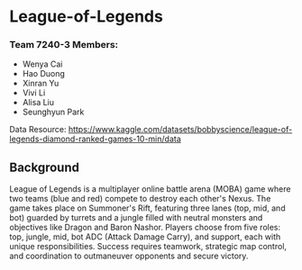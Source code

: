 # League-of-Legends
### Team 7240-3 Members:
- Wenya Cai
- Hao Duong
- Xinran Yu
- Vivi Li
- Alisa Liu
- Seunghyun Park

Data Resource: https://www.kaggle.com/datasets/bobbyscience/league-of-legends-diamond-ranked-games-10-min/data 

## Background
League of Legends is a multiplayer online battle arena (MOBA) game where two teams (blue and red) compete to destroy each other's Nexus. The game takes place on Summoner's Rift, featuring three lanes (top, mid, and bot) guarded by turrets and a jungle filled with neutral monsters and objectives like Dragon and Baron Nashor. Players choose from five roles: top, jungle, mid, bot ADC (Attack Damage Carry), and support, each with unique responsibilities. Success requires teamwork, strategic map control, and coordination to outmaneuver opponents and secure victory.





